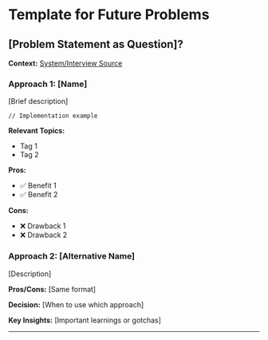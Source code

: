 # Template for Future Problems

## [Problem Statement as Question]?

**Context:** [System/Interview Source](link)

### Approach 1: [Name]

[Brief description]

```code
// Implementation example
```

**Relevant Topics:**

- Tag 1
- Tag 2

**Pros:**

- ✅ Benefit 1
- ✅ Benefit 2

**Cons:**

- ❌ Drawback 1
- ❌ Drawback 2

### Approach 2: [Alternative Name]

[Description]

**Pros/Cons:** [Same format]

**Decision:** [When to use which approach]

**Key Insights:** [Important learnings or gotchas]

---
